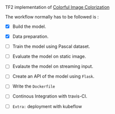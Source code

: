 TF2 implementation of  [Colorful Image Colorization](https://arxiv.org/abs/1603.08511) 

The workflow normally has to be followed is :

- [x] Build the model.

- [x] Data preparation.
- [ ] Train the model using Pascal dataset.
- [ ] Evaluate the model on static image.
- [ ] Evalaute the model on streaming input.
- [ ] Create an API of the model using `Flask`.
- [ ] Write the `Dockerfile`
- [ ] Continous Integration with travis-CI.

- [ ] `Extra:` deployment with kubeflow

